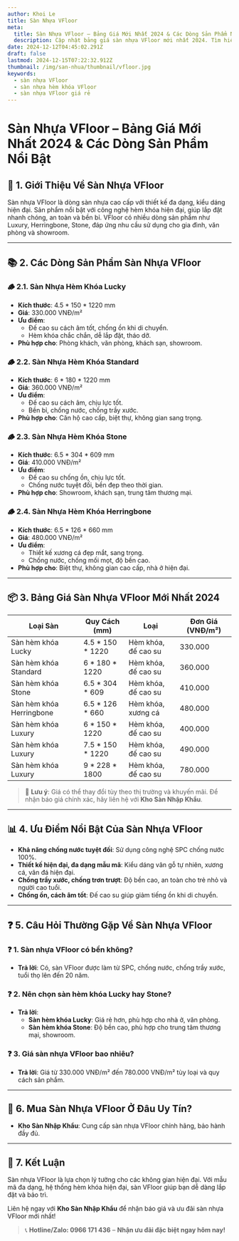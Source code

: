 ```yaml
---
author: Khoi Le
title: Sàn Nhựa VFloor
meta:
  title: Sàn Nhựa VFloor – Bảng Giá Mới Nhất 2024 & Các Dòng Sản Phẩm Nổi Bật
  description: Cập nhật bảng giá sàn nhựa VFloor mới nhất 2024. Tìm hiểu chi tiết về các loại sàn VFloor hèm khóa Luxury, Stone, Herringbone cùng với các ưu điểm nổi bật.
date: 2024-12-12T04:45:02.291Z
draft: false
lastmod: 2024-12-15T07:22:32.912Z
thumbnail: /img/san-nhua/thumbnail/vfloor.jpg
keywords:
  - sàn nhựa VFloor
  - sàn nhựa hèm khóa VFloor
  - sàn nhựa VFloor giá rẻ
---
```


# **Sàn Nhựa VFloor – Bảng Giá Mới Nhất 2024 & Các Dòng Sản Phẩm Nổi Bật**

## 📘 **1. Giới Thiệu Về Sàn Nhựa VFloor**  
Sàn nhựa VFloor là dòng sàn nhựa cao cấp với thiết kế đa dạng, kiểu dáng hiện đại. Sản phẩm nổi bật với công nghệ hèm khóa hiện đại, giúp lắp đặt nhanh chóng, an toàn và bền bỉ. VFloor có nhiều dòng sản phẩm như Luxury, Herringbone, Stone, đáp ứng nhu cầu sử dụng cho gia đình, văn phòng và showroom.  

---

## 📚 **2. Các Dòng Sản Phẩm Sàn Nhựa VFloor**  

### 🪵 **2.1. Sàn Nhựa Hèm Khóa Lucky**  
- **Kích thước**: 4.5 * 150 * 1220 mm  
- **Giá**: 330.000 VNĐ/m²  
- **Ưu điểm**:  
  - Đế cao su cách âm tốt, chống ồn khi di chuyển.  
  - Hèm khóa chắc chắn, dễ lắp đặt, tháo dỡ.  
- **Phù hợp cho**: Phòng khách, văn phòng, khách sạn, showroom.  

### 🪵 **2.2. Sàn Nhựa Hèm Khóa Standard**  
- **Kích thước**: 6 * 180 * 1220 mm  
- **Giá**: 360.000 VNĐ/m²  
- **Ưu điểm**:  
  - Đế cao su cách âm, chịu lực tốt.  
  - Bền bỉ, chống nước, chống trầy xước.  
- **Phù hợp cho**: Căn hộ cao cấp, biệt thự, không gian sang trọng.  

### 🪵 **2.3. Sàn Nhựa Hèm Khóa Stone**  
- **Kích thước**: 6.5 * 304 * 609 mm  
- **Giá**: 410.000 VNĐ/m²  
- **Ưu điểm**:  
  - Đế cao su chống ồn, chịu lực tốt.  
  - Chống nước tuyệt đối, bền đẹp theo thời gian.  
- **Phù hợp cho**: Showroom, khách sạn, trung tâm thương mại.  

### 🪵 **2.4. Sàn Nhựa Hèm Khóa Herringbone**  
- **Kích thước**: 6.5 * 126 * 660 mm  
- **Giá**: 480.000 VNĐ/m²  
- **Ưu điểm**:  
  - Thiết kế xương cá đẹp mắt, sang trọng.  
  - Chống nước, chống mối mọt, độ bền cao.  
- **Phù hợp cho**: Biệt thự, không gian cao cấp, nhà ở hiện đại.  

---

## 📦 **3. Bảng Giá Sàn Nhựa VFloor Mới Nhất 2024**  

| **Loại Sàn**             | **Quy Cách (mm)**    | **Loại**             | **Đơn Giá (VNĐ/m²)**  |
|-------------------------|----------------------|----------------------|----------------------|
| Sàn hèm khóa Lucky       | 4.5 * 150 * 1220     | Hèm khóa, đế cao su  | 330.000               |
| Sàn hèm khóa Standard    | 6 * 180 * 1220       | Hèm khóa, đế cao su  | 360.000               |
| Sàn hèm khóa Stone       | 6.5 * 304 * 609      | Hèm khóa, đế cao su  | 410.000               |
| Sàn hèm khóa Herringbone | 6.5 * 126 * 660      | Hèm khóa, xương cá   | 480.000               |
| Sàn hèm khóa Luxury      | 6 * 150 * 1220       | Hèm khóa, đế cao su  | 400.000               |
| Sàn hèm khóa Luxury      | 7.5 * 150 * 1220     | Hèm khóa, đế cao su  | 490.000               |
| Sàn hèm khóa Luxury      | 9 * 228 * 1800       | Hèm khóa, đế cao su  | 780.000               |

> 📢 **Lưu ý**: Giá có thể thay đổi tùy theo thị trường và khuyến mãi. Để nhận báo giá chính xác, hãy liên hệ với **Kho Sàn Nhập Khẩu**.  

---

## 📊 **4. Ưu Điểm Nổi Bật Của Sàn Nhựa VFloor**  
- **Khả năng chống nước tuyệt đối**: Sử dụng công nghệ SPC chống nước 100%.  
- **Thiết kế hiện đại, đa dạng mẫu mã**: Kiểu dáng vân gỗ tự nhiên, xương cá, vân đá hiện đại.  
- **Chống trầy xước, chống trơn trượt**: Độ bền cao, an toàn cho trẻ nhỏ và người cao tuổi.  
- **Chống ồn, cách âm tốt**: Đế cao su giúp giảm tiếng ồn khi di chuyển.  

---

## ❓ **5. Câu Hỏi Thường Gặp Về Sàn Nhựa VFloor**  

### ❓ **1. Sàn nhựa VFloor có bền không?**  
- **Trả lời**: Có, sàn VFloor được làm từ SPC, chống nước, chống trầy xước, tuổi thọ lên đến 20 năm.  

### ❓ **2. Nên chọn sàn hèm khóa Lucky hay Stone?**  
- **Trả lời**:  
  - **Sàn hèm khóa Lucky**: Giá rẻ hơn, phù hợp cho nhà ở, văn phòng.  
  - **Sàn hèm khóa Stone**: Độ bền cao, phù hợp cho trung tâm thương mại, showroom.  

### ❓ **3. Giá sàn nhựa VFloor bao nhiêu?**  
- **Trả lời**: Giá từ 330.000 VNĐ/m² đến 780.000 VNĐ/m² tùy loại và quy cách sản phẩm.  

---

## 📍 **6. Mua Sàn Nhựa VFloor Ở Đâu Uy Tín?**  
- **Kho Sàn Nhập Khẩu**: Cung cấp sàn nhựa VFloor chính hãng, bảo hành đầy đủ.  

---

## 📢 **7. Kết Luận**  
Sàn nhựa VFloor là lựa chọn lý tưởng cho các không gian hiện đại. Với mẫu mã đa dạng, hệ thống hèm khóa hiện đại, sàn VFloor giúp bạn dễ dàng lắp đặt và bảo trì.  

Liên hệ ngay với **Kho Sàn Nhập Khẩu** để nhận báo giá và ưu đãi sàn nhựa VFloor mới nhất!  

> 📞 **Hotline/Zalo: 0966 171 436** – **Nhận ưu đãi đặc biệt ngay hôm nay!**  
